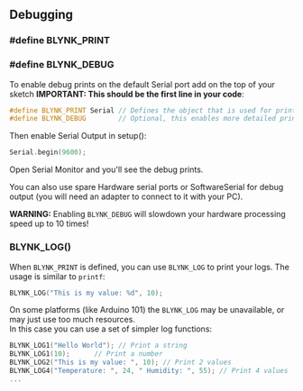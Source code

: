 
## Debugging

### \#define BLYNK\_PRINT

### \#define BLYNK\_DEBUG

To enable debug prints on the default Serial port add on the top of your sketch **IMPORTANT: This should be the first line in your code**:

```cpp
#define BLYNK_PRINT Serial // Defines the object that is used for printing
#define BLYNK_DEBUG        // Optional, this enables more detailed prints
```

Then enable Serial Output in setup\(\):

```cpp
Serial.begin(9600);
```

Open Serial Monitor and you'll see the debug prints.

You can also use spare Hardware serial ports or SoftwareSerial for debug output \(you will need an adapter to connect to it with your PC\).

**WARNING:** Enabling `BLYNK_DEBUG` will slowdown your hardware processing speed up to 10 times!

### BLYNK\_LOG\(\)

When `BLYNK_PRINT` is defined, you can use `BLYNK_LOG` to print your logs. The usage is similar to `printf`:

```cpp
BLYNK_LOG("This is my value: %d", 10);
```

On some platforms \(like Arduino 101\) the `BLYNK_LOG` may be unavailable, or may just use too much resources.  
In this case you can use a set of simpler log functions:

```cpp
BLYNK_LOG1("Hello World"); // Print a string
BLYNK_LOG1(10);      // Print a number
BLYNK_LOG2("This is my value: ", 10); // Print 2 values
BLYNK_LOG4("Temperature: ", 24, " Humidity: ", 55); // Print 4 values
...
```
